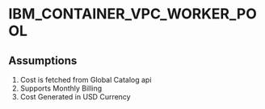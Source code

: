 # IBM_CONTAINER_VPC_WORKER_POOL

## Assumptions

1. Cost is fetched from Global Catalog api
2. Supports Monthly Billing
3. Cost Generated in USD Currency